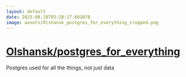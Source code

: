 ```yaml
---
layout: default
date: 2025-08-10T03:28:17.681070
image: assets/Olshansk_postgres_for_everything_cropped.png
---
```


# [Olshansk/postgres_for_everything](https://github.com/Olshansk/postgres_for_everything)

Postgres used for all the things, not just data
